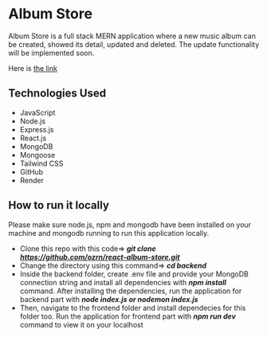 # Album Store
Album Store is a full stack MERN application where a new music album can be created, showed its detail, updated and deleted. The update functionality will be implemented soon.

Here is [the link](https://mern-project-frontend-dpb7.onrender.com/)

## Technologies Used
* JavaScript
* Node.js
* Express.js
* React.js
* MongoDB
* Mongoose
* Tailwind CSS
* GitHub
* Render
## How to run it locally
Please make sure node.js, npm and mongodb have been installed on your machine and mongodb running to run this application locally.
- Clone this repo with this code=>  _**git clone https://github.com/ozrn/react-album-store.git**_
- Change the directory using this command=> _**cd backend**_
- Inside the backend folder, create .env file and provide your MongoDB connection string and install all dependencies with _**npm install**_ command.
After installing the dependencies, run the application for backend part with _**node index.js or nodemon index.js**_
- Then, navigate to the frontend folder and install dependecies for this folder too. Run the application for frontend part with _**npm run dev**_ command to view it on your localhost
